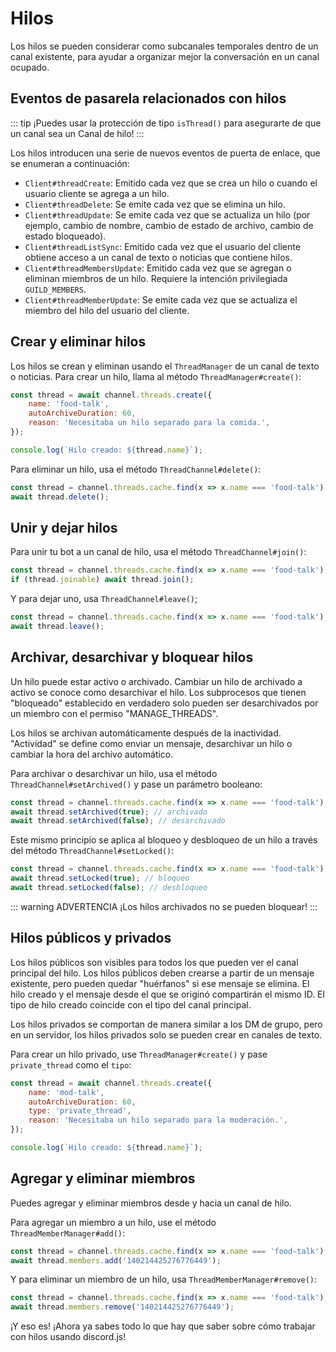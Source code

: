 # Hilos

Los hilos se pueden considerar como subcanales temporales dentro de un canal existente, para ayudar a organizar mejor la conversación en un canal ocupado.

## Eventos de pasarela relacionados con hilos

::: tip
¡Puedes usar la protección de tipo `isThread()` para asegurarte de que un canal sea un Canal de hilo!
:::

Los hilos introducen una serie de nuevos eventos de puerta de enlace, que se enumeran a continuación:

- `Client#threadCreate`: Emitido cada vez que se crea un hilo o cuando el usuario cliente se agrega a un hilo.
- `Client#threadDelete`: Se emite cada vez que se elimina un hilo.
- `Client#threadUpdate`: Se emite cada vez que se actualiza un hilo (por ejemplo, cambio de nombre, cambio de estado de archivo, cambio de estado bloqueado).
- `Client#threadListSync`: Emitido cada vez que el usuario del cliente obtiene acceso a un canal de texto o noticias que contiene hilos.
- `Client#threadMembersUpdate`: Emitido cada vez que se agregan o eliminan miembros de un hilo. Requiere la intención privilegiada `GUILD_MEMBERS`.
- `Client#threadMemberUpdate`: Se emite cada vez que se actualiza el miembro del hilo del usuario del cliente.

## Crear y eliminar hilos

Los hilos se crean y eliminan usando el `ThreadManager` de un canal de texto o noticias.
Para crear un hilo, llama al método `ThreadManager#create()`:

<!-- eslint-skip -->

```js
const thread = await channel.threads.create({
	name: 'food-talk',
	autoArchiveDuration: 60,
	reason: 'Necesitaba un hilo separado para la comida.',
});

console.log(`Hilo creado: ${thread.name}`);
```
Para eliminar un hilo, usa el método `ThreadChannel#delete()`:

<!-- eslint-skip -->

```js
const thread = channel.threads.cache.find(x => x.name === 'food-talk');
await thread.delete();
```

## Unir y dejar hilos

Para unir tu bot a un canal de hilo, usa el método `ThreadChannel#join()`:

<!-- eslint-skip -->

```js
const thread = channel.threads.cache.find(x => x.name === 'food-talk');
if (thread.joinable) await thread.join();
```

Y para dejar uno, usa `ThreadChannel#leave()`;

<!-- eslint-skip -->

```js
const thread = channel.threads.cache.find(x => x.name === 'food-talk');
await thread.leave();
```
## Archivar, desarchivar y bloquear hilos

Un hilo puede estar activo o archivado. Cambiar un hilo de archivado a activo se conoce como desarchivar el hilo. Los subprocesos que tienen "bloqueado" establecido en verdadero solo pueden ser desarchivados por un miembro con el permiso "MANAGE_THREADS".

Los hilos se archivan automáticamente después de la inactividad. "Actividad" se define como enviar un mensaje, desarchivar un hilo o cambiar la hora del archivo automático.

Para archivar o desarchivar un hilo, usa el método `ThreadChannel#setArchived()` y pase un parámetro booleano:

<!-- eslint-skip -->

```js
const thread = channel.threads.cache.find(x => x.name === 'food-talk');
await thread.setArchived(true); // archivado
await thread.setArchived(false); // desarchivado
```


Este mismo principio se aplica al bloqueo y desbloqueo de un hilo a través del método `ThreadChannel#setLocked()`:

<!-- eslint-skip -->

```js 
const thread = channel.threads.cache.find(x => x.name === 'food-talk');
await thread.setLocked(true); // bloqueo
await thread.setLocked(false); // desbloqueo
```

::: warning ADVERTENCIA
¡Los hilos archivados no se pueden bloquear!
:::

## Hilos públicos y privados

Los hilos públicos son visibles para todos los que pueden ver el canal principal del hilo. Los hilos públicos deben crearse a partir de un mensaje existente, pero pueden quedar "huérfanos" si ese mensaje se elimina. El hilo creado y el mensaje desde el que se originó compartirán el mismo ID. El tipo de hilo creado coincide con el tipo del canal principal.

Los hilos privados se comportan de manera similar a los DM de grupo, pero en un servidor, los hilos privados solo se pueden crear en canales de texto.

Para crear un hilo privado, use `ThreadManager#create()` y pase `private_thread` como el `tipo`:

<!-- eslint-skip -->

```js {4}
const thread = await channel.threads.create({
	name: 'mod-talk',
	autoArchiveDuration: 60,
	type: 'private_thread',
	reason: 'Necesitaba un hilo separado para la moderación.',
});

console.log(`Hilo creado: ${thread.name}`);
```

## Agregar y eliminar miembros

Puedes agregar y eliminar miembros desde y hacia un canal de hilo.

Para agregar un miembro a un hilo, use el método `ThreadMemberManager#add()`:

<!-- eslint-skip -->

```js
const thread = channel.threads.cache.find(x => x.name === 'food-talk');
await thread.members.add('140214425276776449');
```

Y para eliminar un miembro de un hilo, usa `ThreadMemberManager#remove()`:

<!-- eslint-skip -->

```js
const thread = channel.threads.cache.find(x => x.name === 'food-talk');
await thread.members.remove('140214425276776449');
```
¡Y eso es! ¡Ahora ya sabes todo lo que hay que saber sobre cómo trabajar con hilos usando discord.js!
